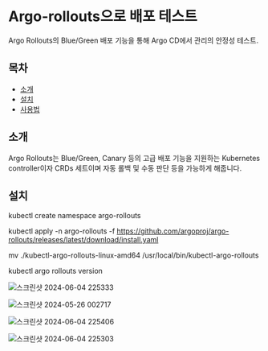 # Argo-rollouts으로 배포 테스트
Argo Rollouts의 Blue/Green 배포 기능을 통해 Argo CD에서 관리의 안정성 테스트.


## 목차

- [소개](#소개)
- [설치](#설치)
- [사용법](#사용법)


## 소개

Argo Rollouts는 Blue/Green, Canary 등의 고급 배포 기능을 지원하는 Kubernetes controller이자 CRDs 세트이며 자동 롤백 및 수동 판단 등을 가능하게 해줍니다.

## 설치

kubectl create namespace argo-rollouts

kubectl apply -n argo-rollouts -f https://github.com/argoproj/argo-rollouts/releases/latest/download/install.yaml

mv ./kubectl-argo-rollouts-linux-amd64 /usr/local/bin/kubectl-argo-rollouts

kubectl argo rollouts version

![스크린샷 2024-06-04 225333](https://github.com/wndudwns0028/rollout-k8s/assets/121155356/edf088ba-1a5e-4639-a6f1-871bc6abb04f)

![스크린샷 2024-05-26 002717](https://github.com/wndudwns0028/rollout-k8s/assets/121155356/35485d11-544a-48f5-bdab-d5932ab66efb)

![스크린샷 2024-06-04 225406](https://github.com/wndudwns0028/rollout-k8s/assets/121155356/42f7d36e-a3d8-4947-9f4a-0fb2519f80a1)

![스크린샷 2024-06-04 225303](https://github.com/wndudwns0028/rollout-k8s/assets/121155356/5e62cb68-8e0c-47a3-a899-11dae17902fe)
